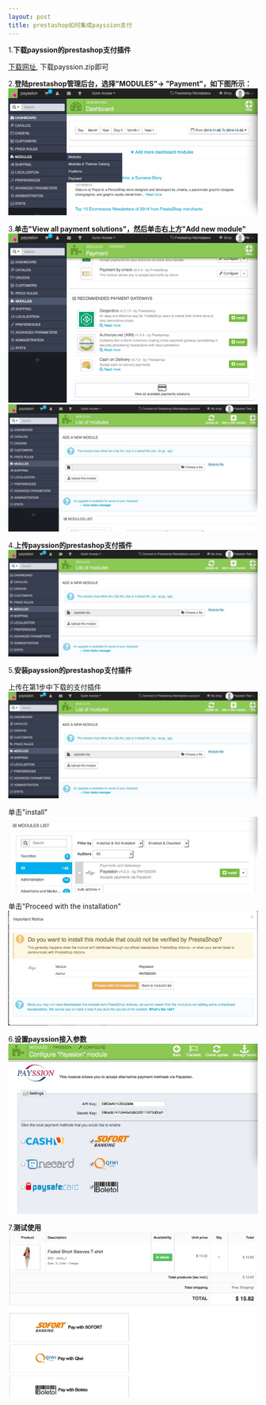 ```yaml
---
layout: post
title: prestashop如何集成payssion支付
---
```


1.**下载payssion的prestashop支付插件**

[下载网址](https://github.com/payssion/plugin_prestashop), 下载payssion.zip即可


2.**登陆prestashop管理后台，选择"MODULES"-> "Payment"，如下图所示：**
![payssion的prestashop支付插件](/images/prestashop/step_1.jpg)


3.**单击"View all payment solutions"，然后单击右上方"Add new module"**
![payssion的prestashop支付插件](/images/prestashop/step_2.jpg)
![payssion的prestashop支付插件](/images/prestashop/step_3.jpg)


4.**上传payssion的prestashop支付插件**
![payssion的prestashop支付插件](/images/prestashop/step_4.jpg)


5.**安装payssion的prestashop支付插件**

上传在第1步中下载的支付插件
![payssion的prestashop支付插件](/images/prestashop/step_4.jpg)

单击"install"
![payssion的prestashop支付插件](/images/prestashop/step_5.jpg)

单击"Proceed with the installation"
![payssion的prestashop支付插件](/images/prestashop/step_6.jpg)


6.**设置payssion接入参数**
![payssion的prestashop支付插件](/images/prestashop/step_9.jpg)


7.**测试使用**
![payssion的prestashop支付插件](/images/prestashop/step_10.jpg)